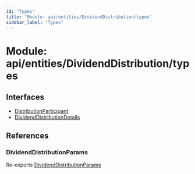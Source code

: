```yaml
---
id: "Types"
title: "Module: api/entities/DividendDistribution/types"
sidebar_label: "Types"
---
```


# Module: api/entities/DividendDistribution/types

## Interfaces

- [DistributionParticipant](../../../../../interfaces/API/Entities/DividendDistribution/Types/DistributionParticipant/DistributionParticipant.md)
- [DividendDistributionDetails](../../../../../interfaces/API/Entities/DividendDistribution/Types/DividendDistributionDetails/DividendDistributionDetails.md)

## References

### DividendDistributionParams

Re-exports [DividendDistributionParams](../../../../../interfaces/API/Entities/DividendDistribution/DividendDistributionParams/DividendDistributionParams.md)

